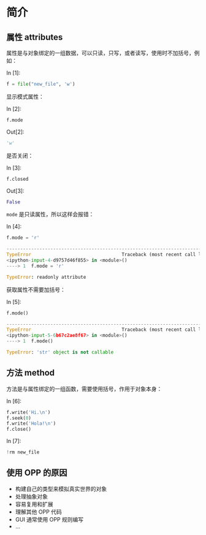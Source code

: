 # 简介

## 属性 attributes

属性是与对象绑定的一组数据，可以只读，只写，或者读写，使用时不加括号，例如：

In [1]:

```py
f = file("new_file", 'w')

```

显示模式属性：

In [2]:

```py
f.mode

```

Out[2]:

```py
'w'
```

是否关闭：

In [3]:

```py
f.closed

```

Out[3]:

```py
False
```

`mode` 是只读属性，所以这样会报错：

In [4]:

```py
f.mode = 'r'

```

```py
---------------------------------------------------------------------------
TypeError                                 Traceback (most recent call last)
<ipython-input-4-d9757d46f855> in <module>()
----> 1  f.mode = 'r'

TypeError: readonly attribute
```

获取属性不需要加括号：

In [5]:

```py
f.mode()

```

```py
---------------------------------------------------------------------------
TypeError                                 Traceback (most recent call last)
<ipython-input-5-6b67c2ae8f67> in <module>()
----> 1  f.mode()

TypeError: 'str' object is not callable
```

## 方法 method

方法是与属性绑定的一组函数，需要使用括号，作用于对象本身：

In [6]:

```py
f.write('Hi.\n')
f.seek(0)
f.write('Hola!\n')
f.close()

```

In [7]:

```py
!rm new_file

```

## 使用 OPP 的原因

*   构建自己的类型来模拟真实世界的对象
*   处理抽象对象
*   容易复用和扩展
*   理解其他 OPP 代码
*   GUI 通常使用 OPP 规则编写
*   ...